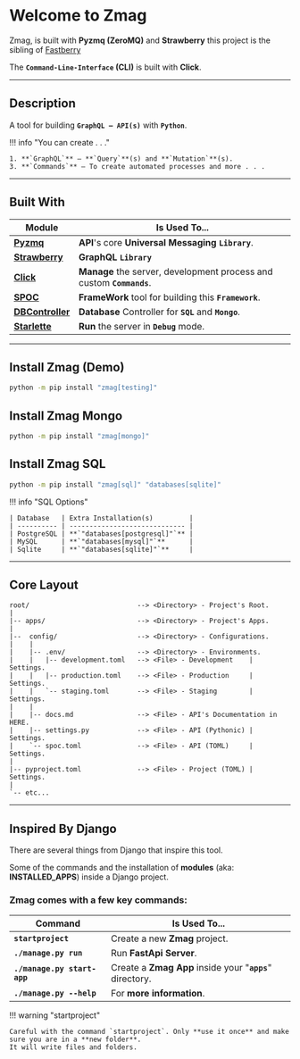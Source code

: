 # Welcome to **Zmag**

Zmag, is built with **Pyzmq (ZeroMQ)** and **Strawberry** this project is the sibling of [Fastberry](https://hlop3z.github.io/fastberry/)

The **`Command-Line-Interface` (CLI)** is built with **Click**.

<div id="terminal-index" data-termynal></div>

---

## **Description**

A tool for building **`GraphQL — API(s)`** with **`Python`**.

!!! info "You can create . . ."

    1. **`GraphQL`** — **`Query`**(s) and **`Mutation`**(s).
    3. **`Commands`** — To create automated processes and more . . .

---

## **Built** With

| Module                                                                                | Is Used To...                                                         |
| ------------------------------------------------------------------------------------- | --------------------------------------------------------------------- |
| <a href="https://pyzmq.readthedocs.io" target="_blank">**Pyzmq**</a>                  | **API**'s core **Universal Messaging** **`Library`**.                 |
| <a href="https://strawberry.rocks/" target="_blank">**Strawberry**</a>                | **GraphQL** **`Library`**                                             |
| <a href="https://github.com/pallets/click/" target="_blank">**Click**</a>             | **Manage** the server, development process and custom **`Commands`**. |
| <a href="https://pypi.org/project/spoc/" target="_blank">**SPOC**</a>                 | **FrameWork** tool for building this **`Framework`**.                 |
| <a href="https://pypi.org/project/dbcontroller/" target="_blank">**DBController**</a> | **Database** Controller for **`SQL`** and **`Mongo`**.                |
| <a href="https://www.starlette.io/" target="_blank">**Starlette**</a>                 | **Run** the server in **`Debug`** mode.                               |

---

## Install **Zmag** (Demo)

```sh
python -m pip install "zmag[testing]"
```

## Install Zmag **Mongo**

```sh
python -m pip install "zmag[mongo]"
```

## Install Zmag **SQL**

```sh
python -m pip install "zmag[sql]" "databases[sqlite]"
```

!!! info "SQL Options"

    | Database   | Extra Installation(s)         |
    | ---------- | ----------------------------- |
    | PostgreSQL | **`"databases[postgresql]"`** |
    | MySQL      | **`"databases[mysql]"`**      |
    | Sqlite     | **`"databases[sqlite]"`**     |

---

## **Core** Layout

```text
root/                           --> <Directory> - Project's Root.
|
|-- apps/                       --> <Directory> - Project's Apps.
|
|--  config/                    --> <Directory> - Configurations.
|    |
|    |-- .env/                  --> <Directory> - Environments.
|    |   |-- development.toml   --> <File> - Development    | Settings.
|    |   |-- production.toml    --> <File> - Production     | Settings.
|    |   `-- staging.toml       --> <File> - Staging        | Settings.
|    |
|    |-- docs.md                --> <File> - API's Documentation in HERE.
|    |-- settings.py            --> <File> - API (Pythonic) | Settings.
|    `-- spoc.toml              --> <File> - API (TOML)     | Settings.
|
|-- pyproject.toml              --> <File> - Project (TOML) | Settings.
|
`-- etc...
```

---

## Inspired By **Django**

There are several things from Django that inspire this tool.

Some of the commands and the installation of **modules** (aka: **INSTALLED_APPS**) inside a Django project.

### **Zmag** comes with a few key **commands**:

| Command                     | Is Used To...                                             |
| --------------------------- | --------------------------------------------------------- |
| **`startproject`**          | Create a new **Zmag** project.                            |
| **`./manage.py run`**       | Run **FastApi Server**.                                   |
| **`./manage.py start-app`** | Create a **Zmag App** inside your "**`apps`**" directory. |
| **`./manage.py --help`**    | For **more information**.                                 |

!!! warning "startproject"

    Careful with the command `startproject`. Only **use it once** and make sure you are in a **new folder**.
    It will write files and folders.
